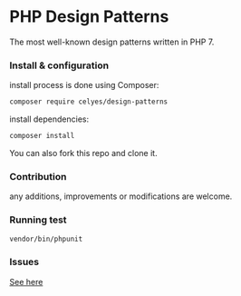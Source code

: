 # PHP Design Patterns

The most well-known design patterns written in PHP 7.

### Install & configuration

install process is done using Composer:

```bash
composer require celyes/design-patterns
```

install dependencies:

```bash
composer install
```

You can also fork this repo and clone it.

### Contribution

any additions, improvements or modifications are welcome.

### Running test

```bash
vendor/bin/phpunit
```

### Issues

[See here](https://github.com/celyes/design-patterns-php/issues) 